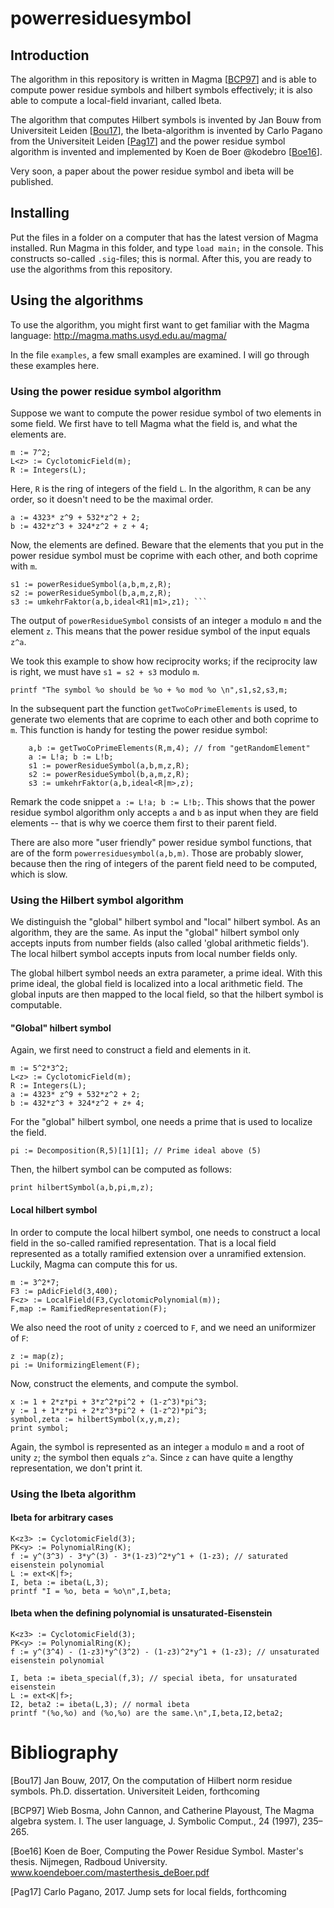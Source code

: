 # powerresiduesymbol #

## Introduction
The algorithm in this repository is written in Magma [[BCP97](#BCP97)]  and is able to compute power residue symbols and hilbert symbols effectively; it is also able to compute a local-field invariant, called Ibeta. 

The algorithm that computes Hilbert symbols is invented by Jan Bouw from Universiteit Leiden [[Bou17](#Bou17)], the Ibeta-algorithm is invented by Carlo Pagano from the Universiteit Leiden [[Pag17](#Pag17)] and the power residue symbol algorithm is invented and implemented by Koen de Boer @kodebro [[Boe16](#Boe16)].

Very soon, a paper about the power residue symbol and ibeta will be published.

## Installing
Put the files in a folder on a computer that has the latest version of Magma installed. Run Magma in this folder, and type
`load main;`
in the console. This constructs so-called `.sig`-files; this is normal. After this, you are ready to use the algorithms from this repository.

## Using the algorithms
To use the algorithm, you might first want to get familiar with the Magma language: http://magma.maths.usyd.edu.au/magma/

In the file `examples`, a few small examples are examined. I will go through these examples here.

### Using the power residue symbol algorithm
Suppose we want to compute the power residue symbol of two elements in some field. We first have to tell Magma what the field is, and what the elements are.
```
m := 7^2;
L<z> := CyclotomicField(m);
R := Integers(L);
```
Here, `R` is the ring of integers of the field `L`. In the algorithm, `R` can be any order, so it doesn't need to be the maximal order.
```
a := 4323* z^9 + 532*z^2 + 2;
b := 432*z^3 + 324*z^2 + z + 4;
```
Now, the elements are defined. Beware that the elements that you put in the power residue symbol must be coprime with each other, and both coprime with `m`. 
```
s1 := powerResidueSymbol(a,b,m,z,R);
s2 := powerResidueSymbol(b,a,m,z,R);
s3 := umkehrFaktor(a,b,ideal<R1|m1>,z1); ```
```
The output of `powerResidueSymbol` consists of an integer `a` modulo `m` and the element `z`. This means that the power residue symbol of the input equals `z^a`.

We took this example to show how reciprocity works; if the reciprocity law is right, we must have `s1 = s2 + s3` modulo `m`.
```
printf "The symbol %o should be %o + %o mod %o \n",s1,s2,s3,m;
```

In the subsequent part the function `getTwoCoPrimeElements` is used, to generate two elements that are coprime to each other and both coprime to `m`. This function is handy for testing the power residue symbol:
```
    a,b := getTwoCoPrimeElements(R,m,4); // from "getRandomElement"
    a := L!a; b := L!b;
    s1 := powerResidueSymbol(a,b,m,z,R);
    s2 := powerResidueSymbol(b,a,m,z,R);
    s3 := umkehrFaktor(a,b,ideal<R|m>,z); 
```
Remark the code snippet `a := L!a; b := L!b;`. This shows that the power residue symbol algorithm only accepts `a` and `b` as input when they are field elements -- that is why we coerce them first to their parent field.

There are also more "user friendly" power residue symbol functions, that are of the form `powerresiduesymbol(a,b,m)`. Those are probably slower, because then the ring of integers of the parent field need to be computed, which is slow.
### Using the Hilbert symbol algorithm
We distinguish the "global" hilbert symbol and "local" hilbert symbol. As an algorithm, they are the same. As input the "global" hilbert symbol only accepts inputs from number fields (also called 'global arithmetic fields'). The local hilbert symbol accepts inputs from local number fields only. 

The global hilbert symbol needs an extra parameter, a prime ideal. With this prime ideal, the global field is localized into a local arithmetic field. The global inputs are then mapped to the local field, so that the hilbert symbol is computable.
#### "Global" hilbert symbol
Again, we first need to construct a field and elements in it.
```
m := 5^2*3^2;
L<z> := CyclotomicField(m);
R := Integers(L);
a := 4323* z^9 + 532*z^2 + 2;
b := 432*z^3 + 324*z^2 + z+ 4;
```
For the "global" hilbert symbol, one needs a prime that is used to localize the field.
```
pi := Decomposition(R,5)[1][1]; // Prime ideal above (5)
```
Then, the hilbert symbol can be computed as follows:
```
print hilbertSymbol(a,b,pi,m,z);
```
#### Local hilbert symbol
In order to compute the local hilbert symbol, one needs to construct a local field in the so-called ramified representation. That is a local field represented as a totally ramified extension over a unramified extension. Luckily, Magma can compute this for us.
```
m := 3^2*7;
F3 := pAdicField(3,400);
F<z> := LocalField(F3,CyclotomicPolynomial(m));
F,map := RamifiedRepresentation(F);
```
We also need the root of unity `z` coerced to `F`, and we need an uniformizer of `F`:
```
z := map(z);
pi := UniformizingElement(F);
```
Now, construct the elements, and compute the symbol.
```   
x := 1 + 2*z*pi + 3*z^2*pi^2 + (1-z^3)*pi^3;
y := 1 + 1*z*pi + 2*z^3*pi^2 + (1-z^2)*pi^3;
symbol,zeta := hilbertSymbol(x,y,m,z);
print symbol;
```
Again, the symbol is represented as an integer `a` modulo `m` and a root of unity `z`; the symbol then equals `z^a`. Since `z` can have quite a lengthy representation, we don't print it.
### Using the Ibeta algorithm
#### Ibeta for arbitrary cases
```
K<z3> := CyclotomicField(3);
PK<y> := PolynomialRing(K);
f := y^(3^3) - 3*y^(3) - 3*(1-z3)^2*y^1 + (1-z3); // saturated eisenstein polynomial
L := ext<K|f>;
I, beta := ibeta(L,3);
printf "I = %o, beta = %o\n",I,beta;
```
#### Ibeta when the defining polynomial is unsaturated-Eisenstein
```
K<z3> := CyclotomicField(3);
PK<y> := PolynomialRing(K);
f := y^(3^4) - (1-z3)*y^(3^2) - (1-z3)^2*y^1 + (1-z3); // unsaturated eisenstein polynomial

I, beta := ibeta_special(f,3); // special ibeta, for unsaturated eisenstein
L := ext<K|f>;
I2, beta2 := ibeta(L,3); // normal ibeta
printf "(%o,%o) and (%o,%o) are the same.\n",I,beta,I2,beta2;
```


# Bibliography #
<a name="Bou17">[Bou17]</a> Jan Bouw, 2017, On the computation of Hilbert norm residue symbols. Ph.D. dissertation. Universiteit Leiden, forthcoming

<a name="BCP97">[BCP97]<a/> Wieb Bosma, John Cannon, and Catherine Playoust, The Magma algebra system. I. The user language, J. Symbolic Comput., 24 (1997), 235–265. 

<a name="Boe16">[Boe16]</a> Koen de Boer, Computing the Power Residue Symbol. Master's thesis. Nijmegen, Radboud University. www.koendeboer.com/masterthesis_deBoer.pdf

<a name="Pag17">[Pag17]</a> Carlo Pagano, 2017. Jump sets for local fields, forthcoming


